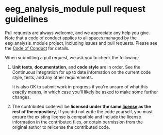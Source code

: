 # eeg_analysis_module pull request guidelines

Pull requests are always welcome, and we appreciate any help you give. Note that a code of conduct applies to all spaces managed by the eeg_analysis_module project, including issues and pull requests. Please see the [Code of Conduct](CODE_OF_CONDUCT.md) for details.

When submitting a pull request, we ask you to check the following:

1. **Unit tests**, **documentation**, and **code style** are in order.
   See the Continuous Integration for up to date information on the current code style, tests, and any other requirements.

   It is also OK to submit work in progress if you're unsure of what this exactly means, in which case you'll likely be asked to make some further changes.

2. The contributed code will be **licensed under the same [license](LICENSE) as the rest of the repository**, If you did not write the code yourself, you must ensure the existing license is compatible and include the license information in the contributed files, or obtain permission from the original author to relicense the contributed code.

